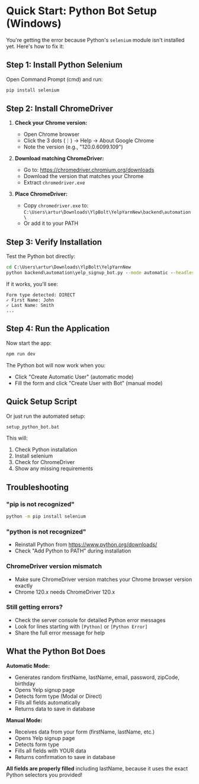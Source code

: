# Quick Start: Python Bot Setup (Windows)

You're getting the error because Python's `selenium` module isn't installed yet. Here's how to fix it:

## Step 1: Install Python Selenium

Open Command Prompt (cmd) and run:

```cmd
pip install selenium
```

## Step 2: Install ChromeDriver

1. **Check your Chrome version:**
   - Open Chrome browser
   - Click the 3 dots (⋮) → Help → About Google Chrome
   - Note the version (e.g., "120.0.6099.109")

2. **Download matching ChromeDriver:**
   - Go to: https://chromedriver.chromium.org/downloads
   - Download the version that matches your Chrome
   - Extract `chromedriver.exe`

3. **Place ChromeDriver:**
   - Copy `chromedriver.exe` to: `C:\Users\artur\Downloads\YlpBolt\YelpYarnNew\backend\automation\`
   - Or add it to your PATH

## Step 3: Verify Installation

Test the Python bot directly:

```cmd
cd C:\Users\artur\Downloads\YlpBolt\YelpYarnNew
python backend\automation\yelp_signup_bot.py --mode automatic --headless
```

If it works, you'll see:
```
Form type detected: DIRECT
✓ First Name: John
✓ Last Name: Smith
...
```

## Step 4: Run the Application

Now start the app:

```cmd
npm run dev
```

The Python bot will now work when you:
- Click "Create Automatic User" (automatic mode)
- Fill the form and click "Create User with Bot" (manual mode)

## Quick Setup Script

Or just run the automated setup:

```cmd
setup_python_bot.bat
```

This will:
1. Check Python installation
2. Install selenium
3. Check for ChromeDriver
4. Show any missing requirements

## Troubleshooting

### "pip is not recognized"
```cmd
python -m pip install selenium
```

### "python is not recognized"
- Reinstall Python from https://www.python.org/downloads/
- Check "Add Python to PATH" during installation

### ChromeDriver version mismatch
- Make sure ChromeDriver version matches your Chrome browser version exactly
- Chrome 120.x needs ChromeDriver 120.x

### Still getting errors?
- Check the server console for detailed Python error messages
- Look for lines starting with `[Python]` or `[Python Error]`
- Share the full error message for help

## What the Python Bot Does

**Automatic Mode:**
- Generates random firstName, lastName, email, password, zipCode, birthday
- Opens Yelp signup page
- Detects form type (Modal or Direct)
- Fills all fields automatically
- Returns data to save in database

**Manual Mode:**
- Receives data from your form (firstName, lastName, etc.)
- Opens Yelp signup page
- Detects form type
- Fills all fields with YOUR data
- Returns confirmation to save in database

**All fields are properly filled** including lastName, because it uses the exact Python selectors you provided!
